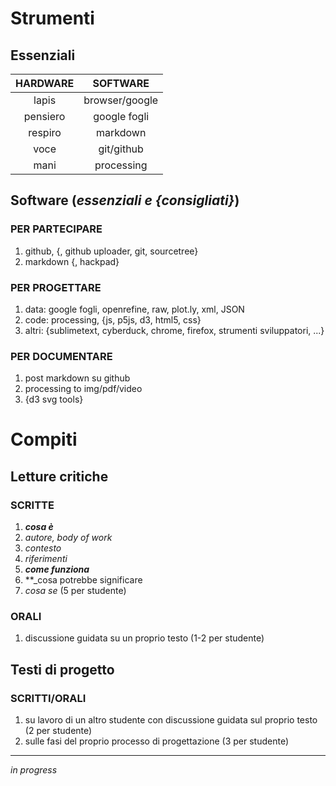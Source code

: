 # Strumenti

## Essenziali

HARDWARE | SOFTWARE
:--------:|:--------:|
lapis | browser/google
pensiero | google fogli
respiro | markdown
voce | git/github
mani | processing

## Software (_essenziali e {consigliati}_)

### PER PARTECIPARE
 
1.  github, {, github uploader, git, sourcetree} 
2.  markdown {, hackpad} 

### PER PROGETTARE

1. data: google fogli, openrefine, raw, plot.ly, xml, JSON
2. code: processing, {js, p5js, d3, html5, css}
3. altri: {sublimetext, cyberduck, chrome, firefox, strumenti sviluppatori, ...}

### PER DOCUMENTARE

1.  post markdown su github
2.  processing to img/pdf/video
3.  {d3 svg tools}



# Compiti

## Letture critiche

### SCRITTE
1.  **_cosa è_**
  1.  _autore, body of work_
  2.  _contesto_
  3.  _riferimenti_
2.  **_come funziona_**
3.  **_cosa potrebbe significare
  1.  _cosa se_
(5 per studente)

### ORALI
1. discussione guidata su un proprio testo (1-2 per studente)

## Testi di progetto

### SCRITTI/ORALI
1.  su lavoro di un altro studente con discussione guidata sul proprio testo (2 per studente)
2.  sulle fasi del proprio processo di progettazione (3 per studente)


------

_in progress_